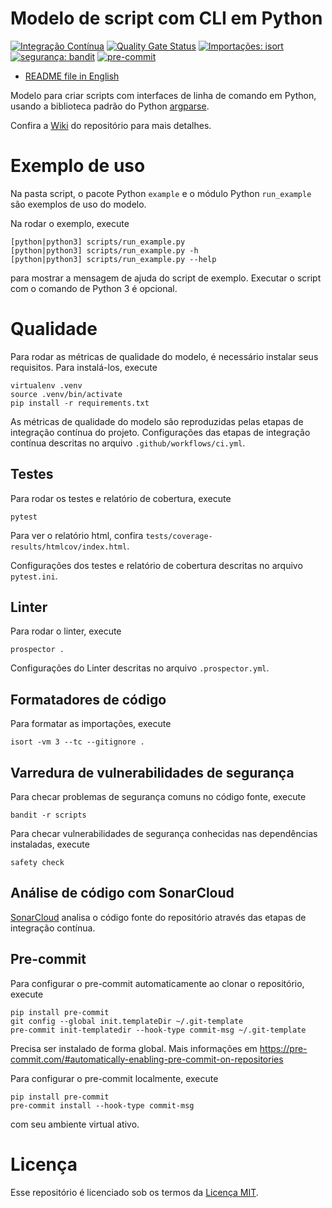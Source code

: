 # Modelo de script com CLI em Python

[![Integração Contínua](https://github.com/mateusoliveira43/python-cli-script-template/actions/workflows/ci.yml/badge.svg)](https://github.com/mateusoliveira43/python-cli-script-template/actions)
[![Quality Gate Status](https://sonarcloud.io/api/project_badges/measure?project=mateusoliveira43_python-cli-script-template&metric=alert_status)](https://sonarcloud.io/summary/new_code?id=mateusoliveira43_python-cli-script-template)
[![Importações: isort](https://img.shields.io/badge/%20imports-isort-%231674b1?style=flat&labelColor=ef8336)](https://pycqa.github.io/isort/)
[![segurança: bandit](https://img.shields.io/badge/security-bandit-yellow.svg)](https://github.com/PyCQA/bandit)
[![pre-commit](https://img.shields.io/badge/pre--commit-enabled-brightgreen?logo=pre-commit&logoColor=white)](https://github.com/pre-commit/pre-commit)

- [README file in English](../README.md)

Modelo para criar scripts com interfaces de linha de comando em Python, usando a biblioteca padrão do Python [argparse](https://docs.python.org/3/library/argparse.html).

Confira a [Wiki](https://github.com/mateusoliveira43/python-cli-script-template/wiki) do repositório para mais detalhes.

# Exemplo de uso

Na pasta script, o pacote Python `example` e o módulo Python `run_example` são exemplos de uso do modelo.

Na rodar o exemplo, execute
```
[python|python3] scripts/run_example.py
[python|python3] scripts/run_example.py -h
[python|python3] scripts/run_example.py --help
```
para mostrar a mensagem de ajuda do script de exemplo. Executar o script com o comando de Python 3 é opcional.

# Qualidade

Para rodar as métricas de qualidade do modelo, é necessário instalar seus requisitos. Para instalá-los, execute
```
virtualenv .venv
source .venv/bin/activate
pip install -r requirements.txt
```

As métricas de qualidade do modelo são reproduzidas pelas etapas de integração contínua do projeto. Configurações das etapas de integração contínua descritas no arquivo `.github/workflows/ci.yml`.

## Testes

Para rodar os testes e relatório de cobertura, execute
```
pytest
```

Para ver o relatório html, confira `tests/coverage-results/htmlcov/index.html`.

Configurações dos testes e relatório de cobertura descritas no arquivo `pytest.ini`.

## Linter

Para rodar o linter, execute
```
prospector .
```

Configurações do Linter descritas no arquivo `.prospector.yml`.

## Formatadores de código

Para formatar as importações, execute
```
isort -vm 3 --tc --gitignore .
```

## Varredura de vulnerabilidades de segurança

Para checar problemas de segurança comuns no código fonte, execute
```
bandit -r scripts
```

Para checar vulnerabilidades de segurança conhecidas nas dependências instaladas, execute
```
safety check
```

## Análise de código com SonarCloud

[SonarCloud](https://sonarcloud.io/) analisa o código fonte do repositório através das etapas de integração contínua.

## Pre-commit

Para configurar o pre-commit automaticamente ao clonar o repositório, execute
```
pip install pre-commit
git config --global init.templateDir ~/.git-template
pre-commit init-templatedir --hook-type commit-msg ~/.git-template
```
Precisa ser instalado de forma global. Mais informações em https://pre-commit.com/#automatically-enabling-pre-commit-on-repositories

Para configurar o pre-commit localmente, execute
```
pip install pre-commit
pre-commit install --hook-type commit-msg
```
com seu ambiente virtual ativo.

# Licença

Esse repositório é licenciado sob os termos da [Licença MIT](LICENSE).
